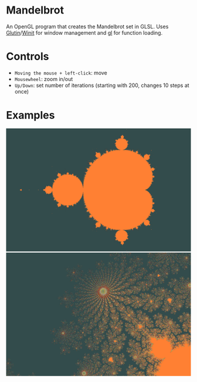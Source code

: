 # Mandelbrot
An OpenGL program that creates the Mandelbrot set in GLSL.
Uses [Glutin](https://crates.io/crates/glutin)/[Winit](https://crates.io/crates/winit) for window management and [gl](https://crates.io/crates/gl) for function loading.

# Controls
* `Moving the mouse + left-click`: move
* `Mousewheel`: zoom in/out
* `Up/Down`: set number of iterations (starting with 200, changes 10 steps at once)

# Examples
![Mandelbrot](img/img1.png)
![Mandelbrot](img/img2.png)
